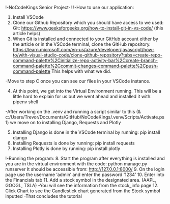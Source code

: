 !-NoCodeKings Senior Project-!
!-How to use our application:

1. Install VSCode
2. Clone our Github Repository which you should have access to we used:
Git: https://www.geeksforgeeks.org/how-to-install-git-in-vs-code/ (this article helps)
3. When Git is installed and connected to your GitHub account either by the article or in the VSCode terminal, clone the GitHub repository.
https://learn.microsoft.com/en-us/azure/developer/javascript/how-to/with-visual-studio-code/clone-github-repository?tabs=create-repo-command-palette%2Cinitialize-repo-activity-bar%2Ccreate-branch-command-palette%2Ccommit-changes-command-palette%2Cpush-command-palette This helps with what we did.

-Move to step C once you can see our files in your VSCode instance.

4. At this point, we get into the Virtual Environment running. This will be a little hard to explain for us but we went ahead and installed it with: pipenv shell

-After working on the .venv and running a script similar to this (& c:/Users/Trevor/Documents/GitHub/NoCodeKings/.venv/Scripts/Activate.ps1) we move on to installing Django, Requests and Plotly

5. Installing Django is done in the VSCode terminal by running: pip install django
6. Installing Requests is done by running: pip install requests
7. Installing Plotly is done by running: pip install plotly

!-Running the program:
8. Start the program after everything is installed and you are in the virtual environment with the code: python manage.py runserver
It should be accessible from: http://127.0.0.1:8000/
9. On the login page use the username ‘admin’ and enter the password ‘1234’
10. Enter into the Financials tab
11. Add a stock symbol in the designated area. (AAPL, GOOGL, TSLA)
-You will see the information from the stock_info page
12. Click Chart to see the Candlestick chart generated from the Stock symbol inputted
-That concludes the tutorial
